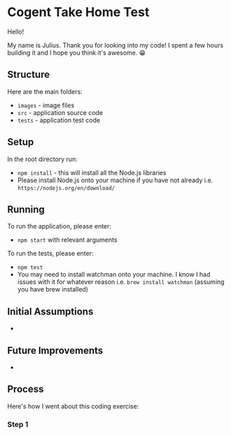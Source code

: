 # Cogent Take Home Test

Hello!

My name is Julius. Thank you for looking into my code! I spent a few hours building it and I hope you think it's awesome. :grin:

## Structure

Here are the main folders:
  - `images` - image files
  - `src` - application source code
  - `tests` - application test code

## Setup

In the root directory run:
  - `npm install` - this will install all the Node.js libraries
  - Please install Node.js onto your machine if you have not already i.e. `https://nodejs.org/en/download/`

## Running

To run the application, please enter:
  - `npm start` with relevant arguments

<!-- Here are some examples:
  - `npm start`
  - `npm start`
  - `npm start`
  - `npm start` -->

To run the tests, please enter:
  - `npm test`
  - You may need to install watchman onto your machine. I know I had issues with it for whatever reason i.e. `brew install watchman` (assuming you have brew installed)

## Initial Assumptions

-

## Future Improvements

-

## Process

Here's how I went about this coding exercise:

### Step 1
